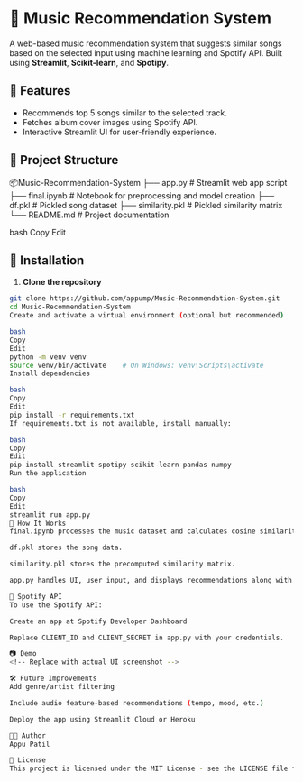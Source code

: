 # 🎵 Music Recommendation System

A web-based music recommendation system that suggests similar songs based on the selected input using machine learning and Spotify API. Built using **Streamlit**, **Scikit-learn**, and **Spotipy**.

## 🚀 Features

- Recommends top 5 songs similar to the selected track.
- Fetches album cover images using Spotify API.
- Interactive Streamlit UI for user-friendly experience.

## 📁 Project Structure

📦Music-Recommendation-System
├── app.py # Streamlit web app script
├── final.ipynb # Notebook for preprocessing and model creation
├── df.pkl # Pickled song dataset
├── similarity.pkl # Pickled similarity matrix
└── README.md # Project documentation

bash
Copy
Edit

## 🔧 Installation

1. **Clone the repository**

```bash
git clone https://github.com/appump/Music-Recommendation-System.git
cd Music-Recommendation-System
Create and activate a virtual environment (optional but recommended)

bash
Copy
Edit
python -m venv venv
source venv/bin/activate    # On Windows: venv\Scripts\activate
Install dependencies

bash
Copy
Edit
pip install -r requirements.txt
If requirements.txt is not available, install manually:

bash
Copy
Edit
pip install streamlit spotipy scikit-learn pandas numpy
Run the application

bash
Copy
Edit
streamlit run app.py
🧠 How It Works
final.ipynb processes the music dataset and calculates cosine similarity.

df.pkl stores the song data.

similarity.pkl stores the precomputed similarity matrix.

app.py handles UI, user input, and displays recommendations along with album covers fetched via Spotify API.

🔑 Spotify API
To use the Spotify API:

Create an app at Spotify Developer Dashboard

Replace CLIENT_ID and CLIENT_SECRET in app.py with your credentials.

📷 Demo
<!-- Replace with actual UI screenshot -->

🛠️ Future Improvements
Add genre/artist filtering

Include audio feature-based recommendations (tempo, mood, etc.)

Deploy the app using Streamlit Cloud or Heroku

👨‍💻 Author
Appu Patil

📄 License
This project is licensed under the MIT License - see the LICENSE file for details.